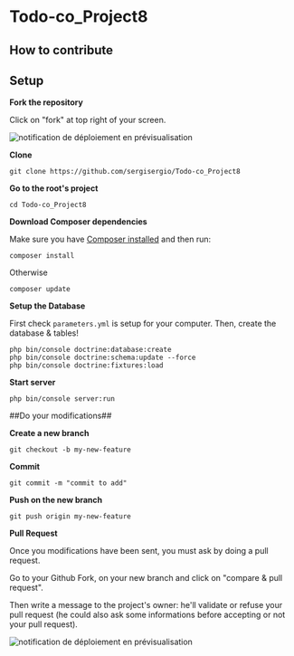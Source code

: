 # Todo-co_Project8

## How to contribute

## Setup
**Fork the repository**

Click on "fork" at top right of your screen.

![notification de déploiement en prévisualisation](https://user.oc-static.com/upload/2016/09/19/14742902701046_fork_project.png)

**Clone**

```
git clone https://github.com/sergisergio/Todo-co_Project8
```
**Go to the root's project**

```
cd Todo-co_Project8
```

**Download Composer dependencies**

Make sure you have [Composer installed](https://getcomposer.org/download/)
and then run:

```
composer install
```

Otherwise

```
composer update
```

**Setup the Database**

First check `parameters.yml` is setup for your computer. Then, create
the database & tables!

```
php bin/console doctrine:database:create
php bin/console doctrine:schema:update --force
php bin/console doctrine:fixtures:load
```

**Start server**

```
php bin/console server:run
```

##Do your modifications##

**Create a new branch**

```
git checkout -b my-new-feature
```

**Commit**

```
git commit -m "commit to add"
```

**Push on the new branch**

```
git push origin my-new-feature
```

**Pull Request**

Once you modifications have been sent, you must ask by doing a pull request.

Go to your Github Fork, on your new branch and click on "compare & pull request".

Then write a message to the project's owner: he'll validate or refuse your pull request (he could also ask some informations before accepting or not your pull request).

![notification de déploiement en prévisualisation](https://user.oc-static.com/upload/2016/09/19/14742929911757_PR.png)
